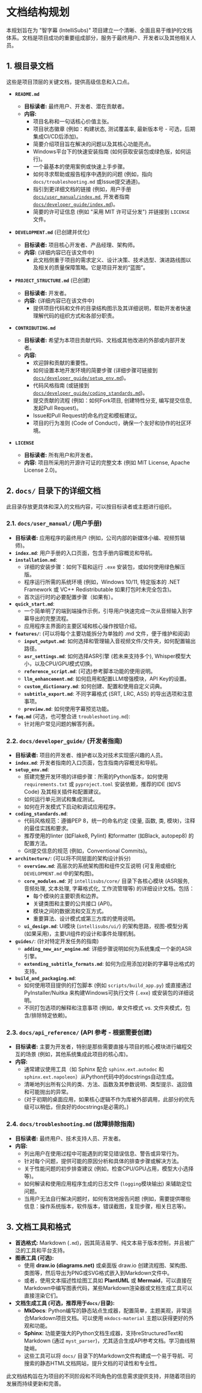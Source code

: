 # 文档结构规划

本规划旨在为 "智字幕 (IntelliSubs)" 项目建立一个清晰、全面且易于维护的文档体系。文档是项目成功的重要组成部分，服务于最终用户、开发者以及其他相关人员。

## 1. 根目录文档

这些是项目顶层的关键文档，提供高级信息和入口点。

*   **`README.md`**
    *   **目标读者:** 最终用户、开发者、潜在贡献者。
    *   **内容:**
        *   项目名称和一句话核心价值主张。
        *   项目状态徽章 (例如：构建状态, 测试覆盖率, 最新版本号 - 可选，后期集成CI/CD后添加)。
        *   简要介绍项目旨在解决的问题以及其核心功能亮点。
        *   Windows平台下的快速安装指南 (如何获取安装包或绿色版，如何运行)。
        *   一个最基本的使用案例或快速上手步骤。
        *   如何寻求帮助或报告程序中遇到的问题 (例如，指向 `docs/troubleshooting.md` 或Issue提交通道)。
        *   指引到更详细文档的链接 (例如，用户手册 [`docs/user_manual/index.md`](docs/user_manual/index.md), 开发者指南 [`docs/developer_guide/index.md`](docs/developer_guide/index.md))。
        *   简要的许可证信息 (例如 "采用 MIT 许可证分发") 并链接到 `LICENSE` 文件。

*   **`DEVELOPMENT.md`** (已创建并优化)
    *   **目标读者:** 项目核心开发者、产品经理、架构师。
    *   **内容:** (详细内容已在该文件中)
        *   此文档侧重于项目的需求定义、设计决策、技术选型、演进路线图以及相关的质量保障策略。它是项目开发的“蓝图”。

*   **`PROJECT_STRUCTURE.md`** (已创建)
    *   **目标读者:** 开发者。
    *   **内容:** (详细内容已在该文件中)
        *   提供项目代码和文件的目录结构图示及其详细说明，帮助开发者快速理解代码的组织方式和各部分职责。

*   **`CONTRIBUTING.md`**
    *   **目标读者:** 希望为本项目贡献代码、文档或其他改进的外部或内部开发者。
    *   **内容:**
        *   欢迎辞和贡献的重要性。
        *   如何设置本地开发环境的简要步骤 (详细步骤可链接到 [`docs/developer_guide/setup_env.md`](docs/developer_guide/setup_env.md))。
        *   代码风格指南 (或链接到 [`docs/developer_guide/coding_standards.md`](docs/developer_guide/coding_standards.md))。
        *   提交贡献的流程 (例如：如何Fork项目, 创建特性分支, 编写提交信息, 发起Pull Request)。
        *   Issue和Pull Request的命名约定和模板建议。
        *   项目的行为准则 (Code of Conduct)，确保一个友好和协作的社区环境。

*   **`LICENSE`**
    *   **目标读者:** 所有用户和开发者。
    *   **内容:** 项目所采用的开源许可证的完整文本 (例如 MIT License, Apache License 2.0)。

## 2. `docs/` 目录下的详细文档

此目录存放更具体和深入的文档内容，可以按目标读者或主题进行组织。

### 2.1. `docs/user_manual/` (用户手册)

*   **目标读者:** 应用程序的最终用户 (例如，公司内部的新媒体小编、视频剪辑师)。
*   **`index.md`**: 用户手册的入口页面，包含手册内容概览和导航。
*   **`installation.md`**:
    *   详细的安装步骤：如何下载和运行 `.exe` 安装包，或如何使用绿色解压版。
    *   程序运行所需的系统环境 (例如，Windows 10/11, 特定版本的 .NET Framework 或 VC++ Redistributable 如果打包时未完全包含)。
    *   首次运行时的必要配置步骤（如果有）。
*   **`quick_start.md`**:
    *   一个简单明了的端到端操作示例，引导用户快速完成一次从音频输入到字幕导出的完整流程。
    *   应用程序主界面的主要区域和核心操作按钮介绍。
*   **`features/`**: (可以将每个主要功能拆分为单独的 .md 文件，便于维护和阅读)
    *   **`input_output.md`**: 如何选择和管理输入音视频文件/文件夹，如何配置输出路径。
    *   **`asr_settings.md`**: 如何选择ASR引擎 (若未来支持多个), Whisper模型大小，以及CPU/GPU模式切换。
    *   **`reference_script.md`**: (可选)参考脚本功能的使用说明。
    *   **`llm_enhancement.md`**: 如何启用和配置LLM增强模块，API Key的设置。
    *   **`custom_dictionary.md`**: 如何创建、配置和使用自定义词典。
    *   **`subtitle_export.md`**: 不同字幕格式 (SRT, LRC, ASS) 的导出选项和注意事项。
    *   **`preview.md`**: 如何使用字幕预览功能。
*   **`faq.md`** (可选，也可整合进 `troubleshooting.md`):
    *   针对用户常见问题的解答列表。

### 2.2. `docs/developer_guide/` (开发者指南)

*   **目标读者:** 项目的开发者、维护者以及对技术实现感兴趣的人员。
*   **`index.md`**: 开发者指南的入口页面，包含指南内容概览和导航。
*   **`setup_env.md`**:
    *   搭建完整开发环境的详细步骤：所需的Python版本，如何使用 `requirements.txt` 或 `pyproject.toml` 安装依赖，推荐的IDE (如VS Code) 及其相关插件和配置建议。
    *   如何运行单元测试和集成测试。
    *   如何在开发模式下启动和调试应用程序。
*   **`coding_standards.md`**:
    *   代码风格规范：遵循PEP 8，统一的命名约定 (变量, 函数, 类, 模块)，注释的最佳实践和要求。
    *   推荐使用的linter (如Flake8, Pylint) 和formatter (如Black, autopep8) 的配置方法。
    *   Git提交信息的规范 (例如，Conventional Commits)。
*   **`architecture/`**: (可以将不同层面的架构设计拆分)
    *   **`overview.md`**: 高层次的系统架构图和组件交互说明 (可复用或细化 `DEVELOPMENT.md` 中的架构图)。
    *   **`core_modules.md`**: 对 `intellisubs/core/` 目录下各核心模块 (ASR服务, 音频处理, 文本处理, 字幕格式化, 工作流管理等) 的详细设计文档。包括：
        *   每个模块的主要职责和边界。
        *   关键类图和主要的公共接口 (API)。
        *   模块之间的数据流和交互方式。
        *   重要算法、设计模式或第三方库的使用说明。
    *   **`ui_design.md`**: UI模块 (`intellisubs/ui/`) 的架构思路，视图-模型分离 (如果采用)，主要UI组件的设计和事件处理机制。
*   **`guides/`**: (针对特定开发任务的指南)
    *   **`adding_new_asr_engine.md`**: 详细步骤说明如何为系统集成一个新的ASR引擎。
    *   **`extending_subtitle_formats.md`**: 如何为应用添加对新的字幕导出格式的支持。
*   **`build_and_packaging.md`**:
    *   如何使用项目提供的打包脚本 (例如 `scripts/build_app.py`) 或直接通过 PyInstaller/Nuitka 来构建Windows可执行文件 (`.exe`) 或安装包的详细说明。
    *   不同打包选项的解释和注意事项 (例如，单文件模式 vs. 文件夹模式，包含/排除特定依赖)。

### 2.3. `docs/api_reference/` (API 参考 - 根据需要创建)

*   **目标读者:** 主要为开发者，特别是那些需要直接与项目的核心模块进行编程交互的场景 (例如，其他系统集成此项目的核心库)。
*   **内容:**
    *   通常建议使用工具（如 Sphinx 配合 `sphinx.ext.autodoc` 和 `sphinx.ext.napoleon`）从Python代码中的docstrings自动生成。
    *   清晰地列出所有公共的类、方法、函数及其参数说明、类型提示、返回值和可能抛出的异常。
    *   (对于初期的桌面应用，如果核心逻辑不作为库被外部调用，此部分的优先级可以稍低，但良好的docstrings是必需的。)

### 2.4. `docs/troubleshooting.md` (故障排除指南)

*   **目标读者:** 最终用户、技术支持人员、开发者。
*   **内容:**
    *   列出用户在使用过程中可能遇到的常见错误信息、警告或异常行为。
    *   针对每个问题，提供可能的原因分析和具体的排查步骤或解决方法。
    *   关于性能问题的初步排查建议 (例如，检查CPU/GPU占用，模型大小选择等)。
    *   如何解读和使用应用程序生成的日志文件 (`logging`模块输出) 来辅助定位问题。
    *   当用户无法自行解决问题时，如何有效地报告问题 (例如，需要提供哪些信息：操作系统版本，软件版本，错误截图，复现步骤，相关日志等)。

## 3. 文档工具和格式

*   **首选格式:** Markdown (`.md`)，因其简洁易学、纯文本易于版本控制，并且被广泛的工具和平台支持。
*   **图表工具 (可选):**
    *   使用 **draw.io (diagrams.net)** 或桌面版 draw.io 创建流程图、架构图、类图等，然后导出为PNG或SVG格式嵌入到Markdown文件中。
    *   或者，使用文本描述性绘图工具如 **PlantUML** 或 **Mermaid**，可以直接在Markdown中编写图表代码，某些Markdown渲染器或文档生成工具可以直接渲染它们。
*   **文档生成工具 (可选，推荐用于`docs/`目录):**
    *   **MkDocs**: Python编写的静态站点生成器，配置简单，主题美观，非常适合Markdown项目文档。可以使用 `mkdocs-material` 主题以获得更好的外观和功能。
    *   **Sphinx**: 功能更强大的Python文档生成器，支持reStructuredText和Markdown (通过 `myst_parser`)，尤其适合生成API参考文档。学习曲线稍陡峭。
    *   这些工具可以将 `docs/` 目录下的Markdown文件构建成一个易于导航、可搜索的静态HTML文档网站，提升文档的可读性和专业性。

此文档结构旨在为项目的不同阶段和不同角色的信息需求提供支持，并随着项目的发展而持续更新和完善。
